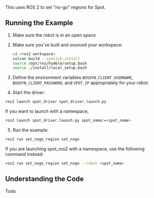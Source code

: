 This uses ROS 2 to set "no-go" regions for Spot.

## Running the Example
1.  Make sure the robot is in an open space
2.  Make sure you've built and sourced your workspace:
    ```bash
    cd <ros2 workspace>
    colcon build --symlink-install
    source /opt/ros/humble/setup.bash
    source ./install/local_setup.bash
    ```

3.  Define the environment variables `BOSDYN_CLIENT_USERNAME`, `BOSDYN_CLIENT_PASSWORD`, and `SPOT_IP` appropriately for your robot.

4.  Start the driver:
```bash
ros2 launch spot_driver spot_driver.launch.py
```
If you want to launch with a namespace,
```bash
ros2 launch spot_driver.launch.py spot_name:=<spot_name> 
```

5.  Run the example:
```bash
ros2 run set_nogo_region set_nogo
```
If you are launching spot_ros2 with a namespace, use the following command instead:
```bash
ros2 run set_nogo_region set_nogo --robot <spot_name>
```

## Understanding the Code
Todo
